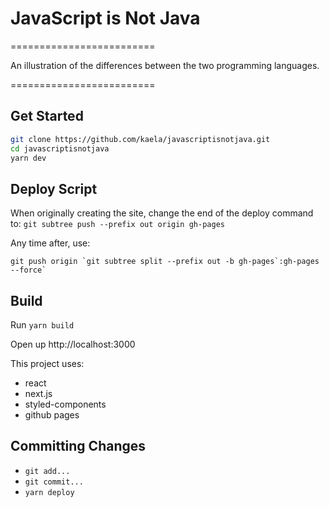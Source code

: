 # JavaScript is Not Java

=========================

An illustration of the differences between the two programming languages.

=========================

## Get Started

```bash
git clone https://github.com/kaela/javascriptisnotjava.git
cd javascriptisnotjava
yarn dev
```

## Deploy Script

When originally creating the site, change the end of the deploy command to:
`git subtree push --prefix out origin gh-pages`

Any time after, use:

```
git push origin `git subtree split --prefix out -b gh-pages`:gh-pages --force`
```

## Build

Run `yarn build`

Open up http://localhost:3000

This project uses:

- react
- next.js
- styled-components
- github pages

## Committing Changes

- `git add...`
- `git commit...`
- `yarn deploy`
